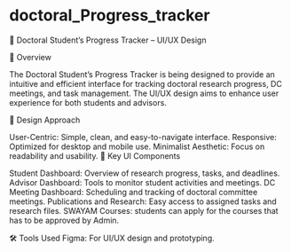 # doctoral_Progress_tracker

🎨 Doctoral Student’s Progress Tracker – UI/UX Design

📝 Overview

The Doctoral Student’s Progress Tracker is being designed to provide an intuitive and efficient interface for tracking doctoral research progress, DC meetings, and task management. The UI/UX design aims to enhance user experience for both students and advisors.

🎯 Design Approach

User-Centric: Simple, clean, and easy-to-navigate interface.
Responsive: Optimized for desktop and mobile use.
Minimalist Aesthetic: Focus on readability and usability.
🎨 Key UI Components

Student Dashboard: Overview of research progress, tasks, and deadlines.
Advisor Dashboard: Tools to monitor student activities and meetings.
DC Meeting Dashboard: Scheduling and tracking of doctoral committee meetings.
Publications and Research: Easy access to assigned tasks and research files.
SWAYAM Courses: students can apply for the courses that has to be approved by Admin.

🛠 Tools Used
Figma: For UI/UX design and prototyping.

